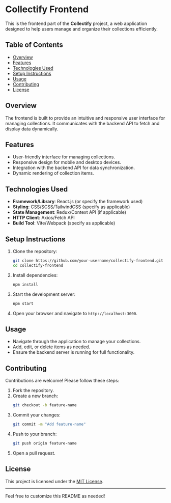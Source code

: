 # Collectify Frontend

This is the frontend part of the **Collectify** project, a web application designed to help users manage and organize their collections efficiently.

## Table of Contents
- [Overview](#overview)
- [Features](#features)
- [Technologies Used](#technologies-used)
- [Setup Instructions](#setup-instructions)
- [Usage](#usage)
- [Contributing](#contributing)
- [License](#license)

## Overview
The frontend is built to provide an intuitive and responsive user interface for managing collections. It communicates with the backend API to fetch and display data dynamically.

## Features
- User-friendly interface for managing collections.
- Responsive design for mobile and desktop devices.
- Integration with the backend API for data synchronization.
- Dynamic rendering of collection items.

## Technologies Used
- **Framework/Library**: React.js (or specify the framework used)
- **Styling**: CSS/SCSS/TailwindCSS (specify as applicable)
- **State Management**: Redux/Context API (if applicable)
- **HTTP Client**: Axios/Fetch API
- **Build Tool**: Vite/Webpack (specify as applicable)

## Setup Instructions
1. Clone the repository:
    ```bash
    git clone https://github.com/your-username/collectify-frontend.git
    cd collectify-frontend
    ```

2. Install dependencies:
    ```bash
    npm install
    ```

3. Start the development server:
    ```bash
    npm start
    ```

4. Open your browser and navigate to `http://localhost:3000`.

## Usage
- Navigate through the application to manage your collections.
- Add, edit, or delete items as needed.
- Ensure the backend server is running for full functionality.

## Contributing
Contributions are welcome! Please follow these steps:
1. Fork the repository.
2. Create a new branch:
    ```bash
    git checkout -b feature-name
    ```
3. Commit your changes:
    ```bash
    git commit -m "Add feature-name"
    ```
4. Push to your branch:
    ```bash
    git push origin feature-name
    ```
5. Open a pull request.

## License
This project is licensed under the [MIT License](LICENSE).

---
Feel free to customize this README as needed!
